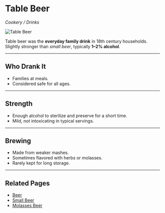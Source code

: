# Table Beer  
*Cookery / Drinks*  

![Table Beer](cookery/drinks/images/table-beer.jpg)  

Table beer was the **everyday family drink** in 18th century households. Slightly stronger than *small beer*, typically **1–2% alcohol**.  

---

## Who Drank It  
- Families at meals.  
- Considered safe for all ages.  

---

## Strength  
- Enough alcohol to sterilize and preserve for a short time.  
- Mild, not intoxicating in typical servings.  

---

## Brewing  
- Made from weaker mashes.  
- Sometimes flavored with herbs or molasses.  
- Rarely kept for long storage.  

---

## Related Pages  
- [Beer](beer.md)  
- [Small Beer](small-beer.md)  
- [Molasses Beer](molasses-beer.md)  
